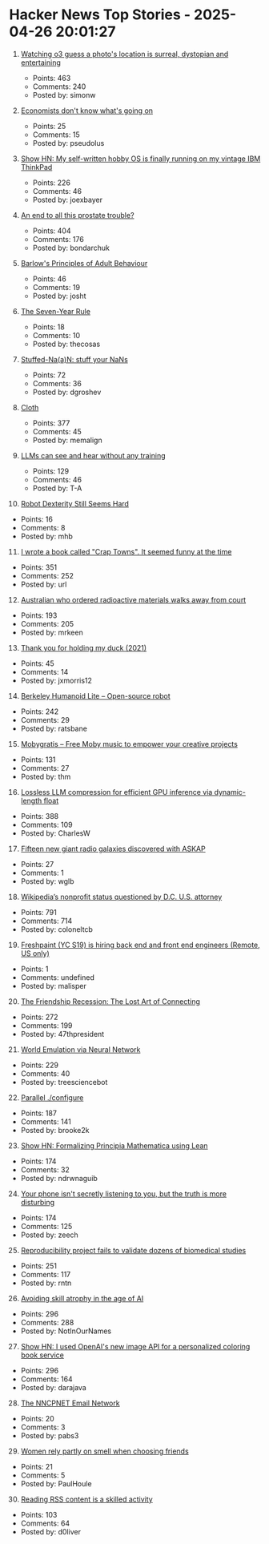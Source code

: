 # Hacker News Top Stories - 2025-04-26 20:01:27

1. [Watching o3 guess a photo's location is surreal, dystopian and entertaining](https://simonwillison.net/2025/Apr/26/o3-photo-locations/)
   - Points: 463
   - Comments: 240
   - Posted by: simonw

2. [Economists don't know what's going on](https://www.economist.com/finance-and-economics/2025/04/24/economists-dont-know-whats-going-on)
   - Points: 25
   - Comments: 15
   - Posted by: pseudolus

3. [Show HN: My self-written hobby OS is finally running on my vintage IBM ThinkPad](https://github.com/joexbayer/RetrOS-32)
   - Points: 226
   - Comments: 46
   - Posted by: joexbayer

4. [An end to all this prostate trouble?](https://yarchive.net/blog/prostate/)
   - Points: 404
   - Comments: 176
   - Posted by: bondarchuk

5. [Barlow's Principles of Adult Behaviour](https://www.mail-archive.com/silklist@lists.hserus.net/msg08034.html)
   - Points: 46
   - Comments: 19
   - Posted by: josht

6. [The Seven-Year Rule](https://www.macsparky.com/blog/2025/04/the-seven-year-rule/)
   - Points: 18
   - Comments: 10
   - Posted by: thecosas

7. [Stuffed-Na(a)N: stuff your NaNs](https://github.com/si14/stuffed-naan-js)
   - Points: 72
   - Comments: 36
   - Posted by: dgroshev

8. [Cloth](https://www.cloudofoz.com/verlet-test/)
   - Points: 377
   - Comments: 45
   - Posted by: memalign

9. [LLMs can see and hear without any training](https://github.com/facebookresearch/MILS)
   - Points: 129
   - Comments: 46
   - Posted by: T-A

10. [Robot Dexterity Still Seems Hard](https://www.construction-physics.com/p/robot-dexterity-still-seems-hard)
   - Points: 16
   - Comments: 8
   - Posted by: mhb

11. [I wrote a book called "Crap Towns". It seemed funny at the time](https://samj.substack.com/p/that-joke-isnt-funny-any-more)
   - Points: 351
   - Comments: 252
   - Posted by: url

12. [Australian who ordered radioactive materials walks away from court](https://www.chemistryworld.com/news/australian-who-ordered-radioactive-materials-over-the-internet-walks-away-from-court/4021306.article)
   - Points: 193
   - Comments: 205
   - Posted by: mrkeen

13. [Thank you for holding my duck (2021)](https://naml.us/post/thank-you-for-holding-my-duck/)
   - Points: 45
   - Comments: 14
   - Posted by: jxmorris12

14. [Berkeley Humanoid Lite – Open-source robot](https://lite.berkeley-humanoid.org/)
   - Points: 242
   - Comments: 29
   - Posted by: ratsbane

15. [Mobygratis – Free Moby music to empower your creative projects](https://mobygratis.com/)
   - Points: 131
   - Comments: 27
   - Posted by: thm

16. [Lossless LLM compression for efficient GPU inference via dynamic-length float](https://arxiv.org/abs/2504.11651)
   - Points: 388
   - Comments: 109
   - Posted by: CharlesW

17. [Fifteen new giant radio galaxies discovered with ASKAP](https://phys.org/news/2025-04-fifteen-giant-radio-galaxies-askap.html)
   - Points: 27
   - Comments: 1
   - Posted by: wglb

18. [Wikipedia’s nonprofit status questioned by D.C. U.S. attorney](https://www.washingtonpost.com/technology/2025/04/25/wikipedia-nonprofit-ed-martin-letter/)
   - Points: 791
   - Comments: 714
   - Posted by: coloneltcb

19. [Freshpaint (YC S19) is hiring back end and front end engineers (Remote, US only)](undefined)
   - Points: 1
   - Comments: undefined
   - Posted by: malisper

20. [The Friendship Recession: The Lost Art of Connecting](https://www.happiness.hks.harvard.edu/february-2025-issue/the-friendship-recession-the-lost-art-of-connecting)
   - Points: 272
   - Comments: 199
   - Posted by: 47thpresident

21. [World Emulation via Neural Network](https://madebyoll.in/posts/world_emulation_via_dnn/)
   - Points: 229
   - Comments: 40
   - Posted by: treesciencebot

22. [Parallel ./configure](https://tavianator.com/2025/configure.html)
   - Points: 187
   - Comments: 141
   - Posted by: brooke2k

23. [Show HN: Formalizing Principia Mathematica using Lean](https://github.com/ndrwnaguib/principia)
   - Points: 174
   - Comments: 32
   - Posted by: ndrwnaguib

24. [Your phone isn't secretly listening to you, but the truth is more disturbing](https://newatlas.com/computers/smartphone-listening-conversations-ads-facebook/)
   - Points: 174
   - Comments: 125
   - Posted by: zeech

25. [Reproducibility project fails to validate dozens of biomedical studies](https://www.nature.com/articles/d41586-025-01266-x)
   - Points: 251
   - Comments: 117
   - Posted by: rntn

26. [Avoiding skill atrophy in the age of AI](https://addyo.substack.com/p/avoiding-skill-atrophy-in-the-age)
   - Points: 296
   - Comments: 288
   - Posted by: NotInOurNames

27. [Show HN: I used OpenAI's new image API for a personalized coloring book service](https://clevercoloringbook.com/)
   - Points: 296
   - Comments: 164
   - Posted by: darajava

28. [The NNCPNET Email Network](https://changelog.complete.org/archives/10768-announcing-the-nncpnet-email-network)
   - Points: 20
   - Comments: 3
   - Posted by: pabs3

29. [Women rely partly on smell when choosing friends](https://arstechnica.com/science/2025/04/smells-like-teen-friendship-how-scent-influences-social-choices/)
   - Points: 21
   - Comments: 5
   - Posted by: PaulHoule

30. [Reading RSS content is a skilled activity](https://www.doliver.org/articles/rss-as-a-skill)
   - Points: 103
   - Comments: 64
   - Posted by: d0liver

